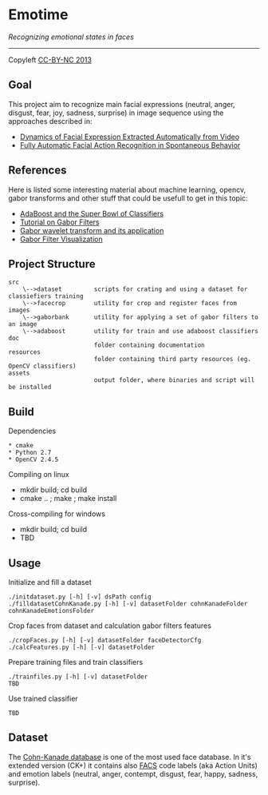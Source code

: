 Emotime
=======

_Recognizing emotional states in faces_

----------------------------------------------
Copyleft [CC-BY-NC 2013](http://creativecommons.org/licenses/by-nc/3.0/)

## Goal
This project aim to recognize main facial expressions (neutral, anger, disgust, fear, joy, sadness, surprise) in image 
sequence using the approaches described in:

* [Dynamics of Facial Expression Extracted Automatically from Video](http://ieeexplore.ieee.org/xpl/articleDetails.jsp?arnumber=1384873)
* [Fully Automatic Facial Action Recognition in Spontaneous Behavior](http://ieeexplore.ieee.org/xpl/articleDetails.jsp?arnumber=1613024)

## References

Here is listed some interesting material about machine learning, opencv, gabor transforms and other 
stuff that could be usefull to get in this topic:

 * [AdaBoost and the Super Bowl of Classifiers](http://www.inf.fu-berlin.de/inst/ag-ki/rojas_home/documents/tutorials/adaboost4.pdf)
 * [Tutorial on Gabor Filters](http://mplab.ucsd.edu/tutorials/gabor.pdf)
 * [Gabor wavelet transform and its application](http://disp.ee.ntu.edu.tw/~pujols/Gabor%20wavelet%20transform%20and%20its%20application.pdf)
 * [Gabor Filter Visualization](http://www.cs.umd.edu/class/spring2005/cmsc838s/assignment-projects/gabor-filter-visualization/report.pdf)

## Project Structure

	src
		\-->dataset 		scripts for crating and using a dataset for classiefiers training
		\-->facecrop 		utility for crop and register faces from images
		\-->gaborbank		utility for applying a set of gabor filters to an image
		\-->adaboost 		utility for train and use adaboost classifiers
	doc
							folder containing documentation
	resources
							folder containing third party resources (eg. OpenCV classifiers)
	assets
							output folder, where binaries and script will be installed


## Build

Dependencies

	* cmake
	* Python 2.7 
	* OpenCV 2.4.5

Compiling on linux

* mkdir build; cd build
* cmake .. ; make ; make install

Cross-compiling for windows

* mkdir build; cd build
* TBD


## Usage

Initialize and fill a dataset

	./initdataset.py [-h] [-v] dsPath config
	./filldatasetCohnKanade.py [-h] [-v] datasetFolder cohnKanadeFolder cohnKanadeEmotionsFolder

Crop faces from dataset and calculation gabor filters features

	./cropFaces.py [-h] [-v] datasetFolder faceDetectorCfg
	./calcFeatures.py [-h] [-v] datasetFolder


Prepare training files and train classifiers

	./trainfiles.py [-h] [-v] datasetFolder
	TBD

Use trained classifier

	TBD

## Dataset

The [Cohn-Kanade database](http://www.consortium.ri.cmu.edu/ckagree/) is one of the most used face database. In it's extended version (CK+) it contains also [FACS](http://en.wikipedia.org/wiki/Facial_Action_Coding_System) 
code labels (aka Action Units) and emotion labels (neutral, anger, contempt, disgust, fear, happy, sadness, surprise).




